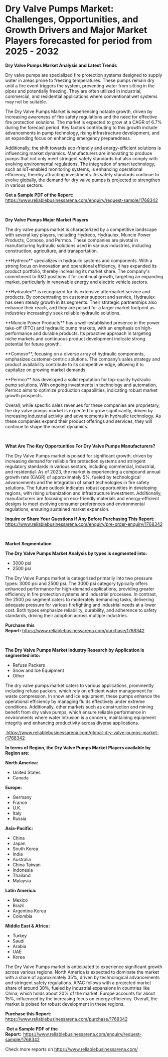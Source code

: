 <p><h1>Dry Valve Pumps Market: Challenges, Opportunities, and Growth Drivers and Major Market Players forecasted for period from 2025 - 2032</h1></p><p><strong>Dry Valve Pumps Market Analysis and Latest Trends</strong></p>
<p><p>Dry valve pumps are specialized fire protection systems designed to supply water in areas prone to freezing temperatures. These pumps remain dry until a fire event triggers the system, preventing water from sitting in the pipes and potentially freezing. They are often utilized in industrial, commercial, and residential applications where conventional wet systems may not be suitable.</p><p>The Dry Valve Pumps Market is experiencing notable growth, driven by increasing awareness of fire safety regulations and the need for effective fire protection solutions. The market is expected to grow at a CAGR of 6.7% during the forecast period. Key factors contributing to this growth include advancements in pump technology, rising infrastructure development, and an expanding focus on enhancing emergency preparedness.</p><p>Additionally, the shift towards eco-friendly and energy-efficient solutions is influencing market dynamics. Manufacturers are innovating to produce pumps that not only meet stringent safety standards but also comply with evolving environmental regulations. The integration of smart technology, such as IoT-enabled monitoring systems, is enhancing operational efficiency, thereby attracting investments. As safety standards continue to evolve globally, the demand for dry valve pumps is projected to strengthen in various sectors.</p></p>
<p><strong>Get a Sample PDF of the Report:&nbsp;</strong> <a href="https://www.reliablebusinessarena.com/enquiry/request-sample/1768342?utm_campaign=1841&utm_medium=2&utm_source=Github&utm_content=ia&utm_term=27022025&utm_id=dry-valve-pumps">https://www.reliablebusinessarena.com/enquiry/request-sample/1768342</a></p>
<p>&nbsp;</p>
<p><strong>Dry Valve Pumps Major Market Players</strong></p>
<p><p>The dry valve pumps market is characterized by a competitive landscape with several key players, including Hydreco, Hydraulex, Muncie Power Products, Comoso, and Permco. These companies are pivotal in manufacturing hydraulic solutions used in various industries, including construction, agriculture, and transportation.</p><p>**Hydreco** specializes in hydraulic systems and components. With a strong focus on innovation and operational efficiency, it has expanded its product portfolio, thereby increasing its market share. The company's commitment to R&D positions it for continual growth, targeting an expanding market, particularly in renewable energy and electric vehicle sectors.</p><p>**Hydraulex** is recognized for its extensive aftermarket service and products. By concentrating on customer support and service, Hydraulex has seen steady growth in its segments. Their strategic partnerships also enhance their reach, and they are poised for a larger market footprint as industries increasingly seek reliable hydraulic solutions.</p><p>**Muncie Power Products** has a well-established presence in the power take-off (PTO) and hydraulic pump markets, with an emphasis on high-performance and durable products. Its proactive approach in targeting niche markets and continuous product development indicate strong potential for future growth.</p><p>**Comoso**, focusing on a diverse array of hydraulic components, emphasizes customer-centric solutions. The company’s sales strategy and product availability contribute to its competitive edge, allowing it to capitalize on growing market demands.</p><p>**Permco** has developed a solid reputation for top-quality hydraulic pump solutions. With ongoing investments in technology and automation, Permco aims to optimize production capabilities, indicating robust market growth prospects.</p><p>Overall, while specific sales revenues for these companies are proprietary, the dry valve pumps market is expected to grow significantly, driven by increasing industrial activity and advancements in hydraulic technology. As these companies expand their product offerings and services, they will continue to shape the market dynamics.</p></p>
<p>&nbsp;</p>
<p><strong>What Are The Key Opportunities For Dry Valve Pumps Manufacturers?</strong></p>
<p><p>The Dry Valve Pumps market is poised for significant growth, driven by increasing demand for reliable fire protection systems and stringent regulatory standards in various sectors, including commercial, industrial, and residential. As of 2023, the market is experiencing a compound annual growth rate (CAGR) of approximately 5%, fueled by technological advancements and the integration of smart technologies in fire safety solutions. The future outlook indicates robust opportunities in developing regions, with rising urbanization and infrastructure investment. Additionally, manufacturers are focusing on eco-friendly materials and energy-efficient designs to meet evolving consumer preferences and environmental regulations, ensuring sustained market expansion.</p></p>
<p><strong>Inquire or Share Your Questions If Any Before Purchasing This Report:</strong> <a href="https://www.reliablebusinessarena.com/enquiry/pre-order-enquiry/1768342?utm_campaign=1841&utm_medium=2&utm_source=Github&utm_content=ia&utm_term=27022025&utm_id=dry-valve-pumps">https://www.reliablebusinessarena.com/enquiry/pre-order-enquiry/1768342</a></p>
<p>&nbsp;</p>
<p><strong>Market Segmentation</strong></p>
<p><strong>The Dry Valve Pumps Market Analysis by types is segmented into:</strong></p>
<p><ul><li>3000 psi</li><li>2500 psi</li></ul></p>
<p><p>The Dry Valve Pumps market is categorized primarily into two pressure types: 3000 psi and 2500 psi. The 3000 psi category typically offers enhanced performance for high-demand applications, providing greater efficiency in fire protection systems and industrial processes. In contrast, the 2500 psi segment caters to moderately demanding tasks, delivering adequate pressure for various firefighting and industrial needs at a lower cost. Both types emphasize reliability, durability, and adherence to safety standards, driving their adoption across multiple industries.</p></p>
<p><strong>Purchase this Report:&nbsp;</strong><a href="https://www.reliablebusinessarena.com/purchase/1768342?utm_campaign=1841&utm_medium=2&utm_source=Github&utm_content=ia&utm_term=27022025&utm_id=dry-valve-pumps">https://www.reliablebusinessarena.com/purchase/1768342</a></p>
<p>&nbsp;</p>
<p><strong>The Dry Valve Pumps Market Industry Research by Application is segmented into:</strong></p>
<p><ul><li>Refuse Packers</li><li>Snow and Ice Equipment</li><li>Other</li></ul></p>
<p><p>The dry valve pumps market caters to various applications, prominently including refuse packers, which rely on efficient water management for waste compression. In snow and ice equipment, these pumps enhance the operational efficiency by managing fluids effectively under extreme conditions. Additionally, other markets such as construction and mining benefit from dry valve pumps, which ensure reliable performance in environments where water intrusion is a concern, maintaining equipment integrity and enhancing productivity across diverse applications.</p></p>
<p><a href="https://www.reliablebusinessarena.com/global-dry-valve-pumps-market-r1768342?utm_campaign=1841&utm_medium=2&utm_source=Github&utm_content=ia&utm_term=27022025&utm_id=dry-valve-pumps">&nbsp;https://www.reliablebusinessarena.com/global-dry-valve-pumps-market-r1768342</a></p>
<p><strong>In terms of Region, the Dry Valve Pumps Market Players available by Region are:</strong></p>
<p>
    <p> <strong> North America: </strong>
        <ul>
            <li>United States</li>
            <li>Canada</li>
        </ul>
        </p> 
    <p> <strong> Europe: </strong>
        <ul>
            <li>Germany</li>
            <li>France</li>
            <li>U.K.</li>
            <li>Italy</li>
            <li>Russia</li>
        </ul>
        </p> 
    <p> <strong> Asia-Pacific: </strong>
        <ul>
            <li>China</li>
            <li>Japan</li>
            <li>South Korea</li>
            <li>India</li>
            <li>Australia</li>
            <li>China Taiwan</li>
            <li>Indonesia</li>
            <li>Thailand</li>
            <li>Malaysia</li>
        </ul>
        </p> 
    <p> <strong> Latin America: </strong>
        <ul>
            <li>Mexico</li>
            <li>Brazil</li>
            <li>Argentina Korea</li>
            <li>Colombia</li>
        </ul>
        </p> 
    <p> <strong> Middle East & Africa: </strong>
        <ul>
            <li>Turkey</li>
            <li>Saudi</li>
            <li>Arabia</li>
            <li>UAE</li>
            <li>Korea</li>
        </ul>
    </p>
    </p>
<p><p>The Dry Valve Pumps market is anticipated to experience significant growth across various regions. North America is expected to dominate the market with a share of approximately 35%, driven by technological advancements and stringent safety regulations. APAC follows with a projected market share of around 30%, fueled by industrial expansions in countries like China, which holds about 20% of the market. Europe accounts for about 15%, influenced by the increasing focus on energy efficiency. Overall, the market is poised for robust development in these regions.</p></p>
<p><strong>Purchase this Report: </strong><a href="https://www.reliablebusinessarena.com/purchase/1768342?utm_campaign=1841&utm_medium=2&utm_source=Github&utm_content=ia&utm_term=27022025&utm_id=dry-valve-pumps">https://www.reliablebusinessarena.com/purchase/1768342</a></p>
<p>&nbsp;<strong>Get a Sample PDF of the Report:&nbsp;&nbsp;</strong><a href="https://www.reliablebusinessarena.com/enquiry/request-sample/1768342?utm_campaign=1841&utm_medium=2&utm_source=Github&utm_content=ia&utm_term=27022025&utm_id=dry-valve-pumps">https://www.reliablebusinessarena.com/enquiry/request-sample/1768342</a></p>
<p><strong></strong></p>
<p>Check more reports on <a href="https://www.reliablebusinessarena.com/?utm_campaign=1841&utm_medium=2&utm_source=Github&utm_content=ia&utm_term=27022025&utm_id=dry-valve-pumps">https://www.reliablebusinessarena.com/</a></p>